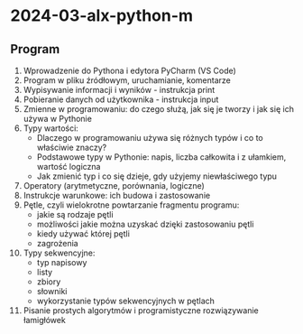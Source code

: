 # 2024-03-alx-python-m

## Program

1. Wprowadzenie do Pythona i edytora PyCharm (VS Code)
2. Program w pliku źródłowym, uruchamianie, komentarze
3. Wypisywanie informacji i wyników - instrukcja print
4. Pobieranie danych od użytkownika - instrukcja input
5. Zmienne w programowaniu: do czego służą, jak się je tworzy i jak się ich używa w Pythonie
6. Typy wartości:
   - Dlaczego w programowaniu używa się różnych typów i co to właściwie znaczy?
   - Podstawowe typy w Pythonie: napis, liczba całkowita i z ułamkiem, wartość logiczna
   - Jak zmienić typ i co się dzieje, gdy użyjemy niewłaściwego typu
7. Operatory (arytmetyczne, porównania, logiczne)
8. Instrukcje warunkowe: ich budowa i zastosowanie
9. Pętle, czyli wielokrotne powtarzanie fragmentu programu:
   - jakie są rodzaje pętli
   - możliwości jakie można uzyskać dzięki zastosowaniu pętli
   - kiedy używać której pętli
   - zagrożenia
10. Typy sekwencyjne:
    - typ napisowy
    - listy
    - zbiory
    - słowniki
    - wykorzystanie typów sekwencyjnych w pętlach
11. Pisanie prostych algorytmów i programistyczne rozwiązywanie łamigłówek
